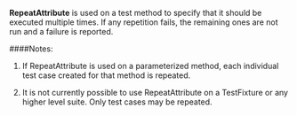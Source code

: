 <b>RepeatAttribute</b> is used on a test method to specify that it should be
executed multiple times. If any repetition fails, the remaining ones are
not run and a failure is reported.

####Notes:

1. If RepeatAttribute is used on a parameterized method, each individual
   test case created for that method is repeated.

2. It is not currently possible to use RepeatAttribute on a TestFixture
   or any higher level suite. Only test cases may be repeated.
   

